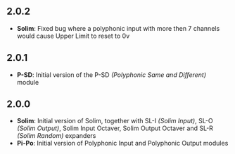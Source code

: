 ## 2.0.2
* **Solim**: Fixed bug where a polyphonic input with more then 7 channels would cause Upper Limit to reset to 0v

## 2.0.1
* **P-SD**: Initial version of the P-SD *(Polyphonic Same and Different)* module

## 2.0.0
* **Solim**: Initial version of Solim, together with SL-I *(Solim Input)*, SL-O *(Solim Output)*, Solim Input Octaver, Solim Output Octaver and SL-R *(Solim Random)* expanders
* **Pi-Po**: Initial version of Polyphonic Input and Polyphonic Output modules
